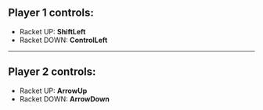 ## **Player 1 controls:**

- Racket UP: **ShiftLeft**
- Racket DOWN: **ControlLeft**

***

## **Player 2 controls:**

- Racket UP: **ArrowUp**
- Racket DOWN: **ArrowDown**

